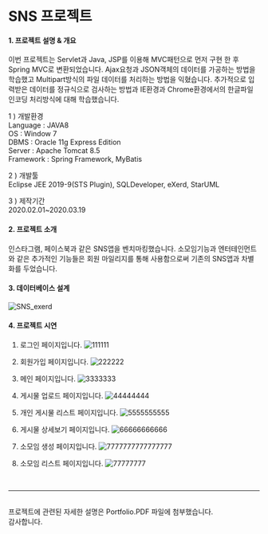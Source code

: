 
<h1> SNS 프로젝트 </h1>

<h4>1. 프로젝트 설명 & 개요</h4>

이번 프로젝트는 Servlet과 Java, JSP를 이용해 MVC패턴으로 먼저 구현 한 후 Spring MVC로 변환되었습니다. Ajax요청과 JSON객체의 데이터를 가공하는 방법을 학습했고 Multipart방식의 파일 데이터를 처리하는 방법을 익혔습니다.
추가적으로 입력받은 데이터를 정규식으로 검사하는 방법과 IE환경과 Chrome환경에서의 한글파일 인코딩 처리방식에 대해 학습했습니다.

1 ) 개발환경 <br>
Language : JAVA8 <br>
OS : Window 7 <br>
DBMS : Oracle 11g Express Edition <br>
Server : Apache Tomcat 8.5 <br>
Framework : Spring Framework, MyBatis <br>

2 ) 개발툴 <br>
Eclipse JEE 2019-9(STS Plugin), SQLDeveloper, eXerd, StarUML

3 ) 제작기간 <br>
2020.02.01~2020.03.19

<h4> 2. 프로젝트 소개 </h4>

인스타그램, 페이스북과 같은 SNS앱을 벤치마킹했습니다.
소모임기능과 엔터테인먼트와 같은 추가적인 기능들은 회원 마일리지를 통해 사용함으로써 기존의 SNS앱과 차별화를 두었습니다.

<h4> 3. 데이터베이스 설계 </h4>

![SNS_exerd](https://user-images.githubusercontent.com/58323308/77614542-9250a380-6f70-11ea-9593-1e4070af7194.JPG)

<h4> 4. 프로젝트 시연 </h4>

  1) 로그인 페이지입니다. 
![111111](https://user-images.githubusercontent.com/58323308/77614606-b9a77080-6f70-11ea-8bed-9683671b3da1.PNG)


  2) 회원가입 페이지입니다. 
![222222](https://user-images.githubusercontent.com/58323308/77614614-be6c2480-6f70-11ea-95f2-a4260c308813.PNG)


  3) 메인 페이지입니다.
![3333333](https://user-images.githubusercontent.com/58323308/77614621-c035e800-6f70-11ea-85cb-004dd1b7eeda.PNG)


  4) 게시물 업로드 페이지입니다.
![44444444](https://user-images.githubusercontent.com/58323308/77614624-c2984200-6f70-11ea-930c-ecf53ac37452.PNG)


  5) 개인 게시물 리스트 페이지입니다.
![5555555555](https://user-images.githubusercontent.com/58323308/77614634-c62bc900-6f70-11ea-8c7f-852ba665f817.PNG)


  6) 게시물 상세보기 페이지입니다.
![66666666666](https://user-images.githubusercontent.com/58323308/77614649-cc21aa00-6f70-11ea-8996-99ebfec65148.PNG)


  7) 소모임 생성 페이지입니다.
![7777777777777777](https://user-images.githubusercontent.com/58323308/77614657-cf1c9a80-6f70-11ea-9bca-c21dec002e20.PNG)


  8) 소모임 리스트 페이지입니다.
![77777777](https://user-images.githubusercontent.com/58323308/77614664-d17ef480-6f70-11ea-90db-98d6d13f8a69.PNG)
<br>
<hr>
<br>
프로젝트에 관련된 자세한 설명은 Portfolio.PDF 파일에 첨부했습니다.<br>
감사합니다.



